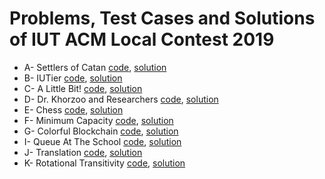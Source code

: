# Problems, Test Cases and Solutions of IUT ACM Local Contest 2019

* A- Settlers of Catan [code](A-\Settlers\of\Catan/code), [solution](A-\Settlers\of\Catan/README.md)
* B- IUTier [code](B-\IUTier/code), [solution](B-\IUTier/README.md)
* C- A Little Bit! [code](C-\A\Little\Bit!/code), [solution](C-\A\Little\Bit!/README.md)
* D- Dr. Khorzoo and Researchers [code](D-\Dr.\Khorzoo\and\Researchers/code), [solution](D-\Dr.\Khorzoo\and\Researchers/README.md)
* E- Chess [code](E-\Chess/code), [solution](E-\Chess/README.md)
* F- Minimum Capacity [code](F-\Minimum\Capacity/code), [solution](F-\Minimum\Capacity/README.md)
* G- Colorful Blockchain [code](G-\Colorful\Blockchain/code), [solution](G-\Colorful\Blockchain/README.md)
* I- Queue At The School [code](I-\Queue\At\The\School/code), [solution](Queue\At\The\School/README.md)
* J- Translation [code](J-\Translation/code), [solution](Translation/README.md)
* K- Rotational Transitivity [code](K-\Rotational\Transitivity/code), [solution](K-\Rotational\Transitivity/README.md)
